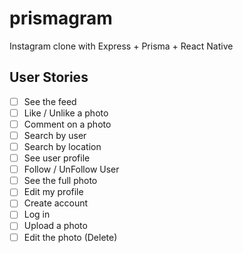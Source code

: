 # prismagram
Instagram clone with Express + Prisma + React Native

## User Stories

- [ ] See the feed
- [ ] Like / Unlike a photo
- [ ] Comment on a photo
- [ ] Search by user
- [ ] Search by location
- [ ] See user profile
- [ ] Follow / UnFollow User
- [ ] See the full photo
- [ ] Edit my profile
- [ ] Create account
- [ ] Log in
- [ ] Upload a photo
- [ ] Edit the photo (Delete)